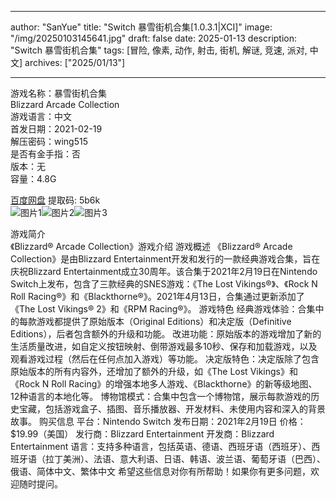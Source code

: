 
---
author: "SanYue"
title: "Switch 暴雪街机合集[1.0.3.1|XCI]"
image: "/img/20250103145641.jpg"
draft: false
date: 2025-01-13
description: "Switch 暴雪街机合集"
tags: [冒险, 像素, 动作, 射击, 街机, 解谜, 竞速, 派对, 中文]
archives: ["2025/01/13"]

---

游戏名称：暴雪街机合集   
Blizzard Arcade Collection    
游戏语言：中文  
首发日期：2021-02-19  
解压密码：wing515  
是否有金手指：否  
版本：无   
容量：4.8G

[百度网盘](https://pan.baidu.com/s/1Njij_tJVw9I6ulEDP-N4iw) 提取码: 5b6k  
![图片1](/img/236165.jpg)![图片2](/img/26d6b0.jpg)![图片3](/img/276a5c.jpg)  

游戏简介  
《Blizzard® Arcade Collection》游戏介绍
游戏概述
《Blizzard® Arcade Collection》是由Blizzard Entertainment开发和发行的一款经典游戏合集，旨在庆祝Blizzard Entertainment成立30周年。该合集于2021年2月19日在Nintendo Switch上发布，包含了三款经典的SNES游戏：《The Lost Vikings®》、《Rock N Roll Racing®》和《Blackthorne®》。2021年4月13日，合集通过更新添加了《The Lost Vikings® 2》和《RPM Racing®》。
游戏特色
经典游戏体验：合集中的每款游戏都提供了原始版本（Original Editions）和决定版（Definitive Editions），后者包含额外的升级和功能。
改进功能：原始版本的游戏增加了新的生活质量改进，如自定义按钮映射、倒带游戏最多10秒、保存和加载游戏，以及观看游戏过程（然后在任何点加入游戏）等功能。
决定版特色：决定版除了包含原始版本的所有内容外，还增加了额外的升级，如《The Lost Vikings》和《Rock N Roll Racing》的增强本地多人游戏、《Blackthorne》的新等级地图、12种语言的本地化等。
博物馆模式：合集中包含一个博物馆，展示每款游戏的历史宝藏，包括游戏盒子、插图、音乐播放器、开发材料、未使用内容和深入的背景故事。
购买信息
平台：Nintendo Switch
发布日期：2021年2月19日
价格：$19.99（美国）
发行商：Blizzard Entertainment
开发商：Blizzard Entertainment
语言：支持多种语言，包括英语、德语、西班牙语（西班牙）、西班牙语（拉丁美洲）、法语、意大利语、日语、韩语、波兰语、葡萄牙语（巴西）、俄语、简体中文、繁体中文
希望这些信息对你有所帮助！如果你有更多问题，欢迎随时提问。
